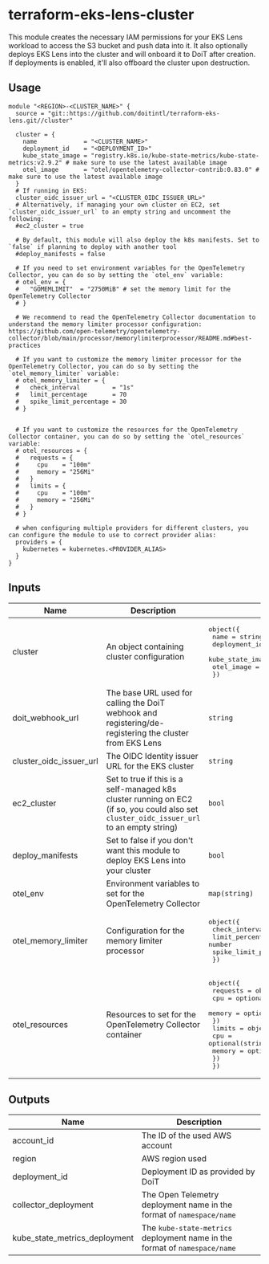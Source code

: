# terraform-eks-lens-cluster

This module creates the necessary IAM permissions for your EKS Lens workload to access the S3 bucket and push data into it.
It also optionally deploys EKS Lens into the cluster and will onboard it to DoiT after creation. If deployments is enabled, it'll also offboard the cluster upon destruction.

## Usage

```hcl
module "<REGION>-<CLUSTER_NAME>" {
  source = "git::https://github.com/doitintl/terraform-eks-lens.git//cluster"

  cluster = {
    name             = "<CLUSTER_NAME>"
    deployment_id    = "<DEPLOYMENT_ID>"
    kube_state_image = "registry.k8s.io/kube-state-metrics/kube-state-metrics:v2.9.2" # make sure to use the latest available image
    otel_image       = "otel/opentelemetry-collector-contrib:0.83.0" # make sure to use the latest available image
  }
  # If running in EKS:
  cluster_oidc_issuer_url = "<CLUSTER_OIDC_ISSUER_URL>"
  # Alternatively, if managing your own cluster on EC2, set `cluster_oidc_issuer_url` to an empty string and uncomment the following:
  #ec2_cluster = true

  # By default, this module will also deploy the k8s manifests. Set to `false` if planning to deploy with another tool
  #deploy_manifests = false

  # If you need to set environment variables for the OpenTelemetry Collector, you can do so by setting the `otel_env` variable:
  # otel_env = {
  #   "GOMEMLIMIT"  = "2750MiB" # set the memory limit for the OpenTelemetry Collector
  # }

  # We recommend to read the OpenTelemetry Collector documentation to understand the memory limiter processor configuration: https://github.com/open-telemetry/opentelemetry-collector/blob/main/processor/memorylimiterprocessor/README.md#best-practices

  # If you want to customize the memory limiter processor for the OpenTelemetry Collector, you can do so by setting the `otel_memory_limiter` variable:
  # otel_memory_limiter = {
  #   check_interval         = "1s"
  #   limit_percentage       = 70
  #   spike_limit_percentage = 30
  # }


  # If you want to customize the resources for the OpenTelemetry Collector container, you can do so by setting the `otel_resources` variable:
  # otel_resources = {
  #   requests = {
  #     cpu    = "100m"
  #     memory = "256Mi"
  #   }
  #   limits = {
  #     cpu    = "100m"
  #     memory = "256Mi"
  #   }
  # }

  # when configuring multiple providers for different clusters, you can configure the module to use to correct provider alias:
  providers = {
    kubernetes = kubernetes.<PROVIDER_ALIAS>
  }
}
```

## Inputs

| Name | Description | Type | Default | Required |
|------|-------------|------|---------|:--------:|
| cluster | An object containing cluster configuration | <pre>object({<br>    name             = string<br>    deployment_id    = string<br>    kube_state_image = string<br>    otel_image       = string<br>  })</pre>| n/a | yes |
| doit\_webhook\_url | The base URL used for calling the DoiT webhook and registering/de-registering the cluster from EKS Lens | `string` | `"https://console.doit.com/webhooks/v1/eks-metrics"` | no |
| cluster\_oidc\_issuer\_url | The OIDC Identity issuer URL for the EKS cluster | `string` | n/a | yes |
| ec2\_cluster | Set to true if this is a self-managed k8s cluster running on EC2 (if so, you could also set `cluster_oidc_issuer_url` to an empty string) | `bool` | `false` | no |
| deploy\_manifests | Set to false if you don't want this module to deploy EKS Lens into your cluster | `bool` | `true` | no |
| otel\_env | Environment variables to set for the OpenTelemetry Collector | `map(string)` | `{}` | no |
| otel\_memory\_limiter | Configuration for the memory limiter processor | <pre>object({<br>    check_interval         = string<br>    limit_percentage       = number<br>    spike_limit_percentage = number<br>  })</pre> | <pre>{<br>  "check_interval": "1s",<br>  "limit_percentage": 70,<br>  "spike_limit_percentage": 30<br>}</pre> | no |
| otel\_resources | Resources to set for the OpenTelemetry Collector container | <pre>object({<br>    requests = object({<br>      cpu    = optional(string)<br>      memory = optional(string)<br>    })<br>    limits = object({<br>      cpu    = optional(string)<br>      memory = optional(string)<br>    })<br>  })</pre> | <pre>{}</pre> | no |

## Outputs

| Name | Description |
|------|-------------|
| account\_id | The ID of the used AWS account |
| region | AWS region used |
| deployment\_id | Deployment ID as provided by DoiT |
| collector\_deployment | The Open Telemetry deployment name in the format of `namespace/name` |
| kube\_state\_metrics\_deployment | The `kube-state-metrics` deployment name in the format of `namespace/name` |
